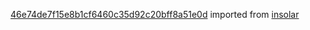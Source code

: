 [46e74de7f15e8b1cf6460c35d92c20bff8a51e0d](https://github.com/insolar/insolar/commit/46e74de7f15e8b1cf6460c35d92c20bff8a51e0d) imported from [insolar](https://github.com/insolar/insolar)
